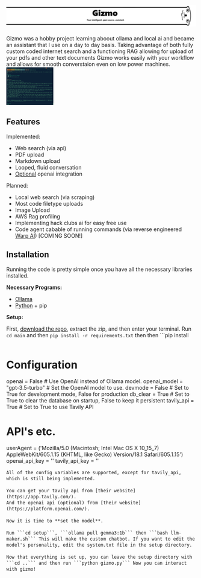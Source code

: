 ![Hi, i'm Gizmo.](/images/gizmorbg.png)
---
Gizmo was a hobby project learning aboout ollama and local ai and became an assistant that I use on a day to day basis. Taking advantage of both fully custom coded internet search and a functioning RAG allowing for upload of your pdfs and other text documents Gizmo works easily with your workflow and allows for smooth converstaion even on low power machines.
<img src="/images/example.png" height="100">

## Features
Implemented:
 - Web search (via api)
 - PDF upload
 - Markdown upload
 - Looped, fluid conversation
 - <u>Optional</u> openai integration

Planned:
 - Local web search (via scraping)
 - Most code filetype uploads
 - Image Upload
 - AWS Rag profiling
 - Implementing hack clubs ai for easy free use
 - Code agent cabable of running commands (via reverse engineered [Warp AI](https://www.warp.dev/ai)) [COMING SOON!]

## Installation
Running the code is pretty simple once you have all the necessary libraries installed.

**Necessary Programs:**
- [Ollama](https://ollama.com/download)
- [Python](https://www.python.org/downloads/) + pip

**Setup:**

First, [download the repo](https://github.com/tacocatCLAUS/gizmo-ai/archive/refs/heads/main.zip), extract the zip, and then enter your terminal.  Run ```cd main``` and then ```pip install -r requirements.txt``` then then ```pip install 
``` edit gizmo.py
```
# Configuration
openai = False # Use OpenAI instead of Ollama model.
openai_model = "gpt-3.5-turbo"  # Set the OpenAI model to use.
devmode = False  # Set to True for development mode, False for production
db_clear = True  # Set to True to clear the database on startup, False to keep it persistent
tavily_api = True  # Set to True to use Tavily API

# API's etc.
userAgent = ('Mozilla/5.0 (Macintosh; Intel Mac OS X 10_15_7) AppleWebKit/605.1.15 (KHTML, like Gecko) Version/18.1 Safari/605.1.15')
openai_api_key = ''
tavily_api_key = ''
```
All of the config variables are supported, except for tavily_api, which is still being implemented. 

You can get your tavily api from [their website](https://app.tavily.com/).
And the openai api (optional) from [their website](https://platform.openai.com/).

Now it is time to **set the model**.

Run ```cd setup```, ```ollama pull gemma3:1b``` then ```bash llm-maker.sh``` This will make the custom chatbot. If you want to edit the model's personality, edit the system.txt file in the setup directory.

Now that everything is set up, you can leave the setup directory with ```cd ..``` and then run ```python gizmo.py``` Now you can interact with gizmo!


